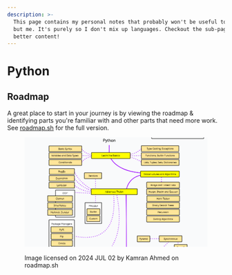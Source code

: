 ```yaml
---
description: >-
  This page contains my personal notes that probably won't be useful to anyone
  but me. It's purely so I don't mix up languages. Checkout the sub-pages for
  better content!
---
```


# Python

## Roadmap

A great place to start in your journey is by viewing the roadmap & identifying parts you're familiar with and other parts that need more work. See [roadmap.sh](https://roadmap.sh) for the full version.

<figure><img src="../../../.gitbook/assets/image (1) (1) (1) (1) (1) (1).png" alt=""><figcaption><p>Image licensed on 2024 JUL 02 by Kamran Ahmed on roadmap.sh</p></figcaption></figure>
